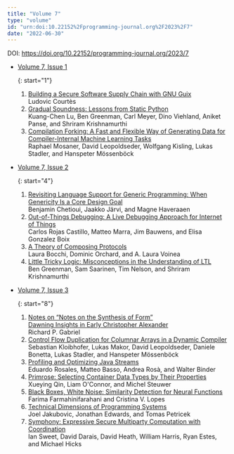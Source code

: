 ```yaml
---
title: "Volume 7"
type: "volume"
id: "urn:doi:10.22152%2Fprogramming-journal.org%2F2023%2F7"
date: "2022-06-30"
---
```

DOI: <https://doi.org/10.22152/programming-journal.org/2023/7>


* [Volume 7, Issue 1](issue1)  




  {: start="1"}
  1. [Building a Secure Software Supply Chain with GNU Guix](/2023/7/1)  
Ludovic Courtès
  1. [Gradual Soundness: Lessons from Static Python](/2023/7/2)  
Kuang-Chen Lu, Ben Greenman, Carl Meyer, Dino Viehland, Aniket Panse, and Shriram Krishnamurthi
  1. [Compilation Forking: A Fast and Flexible Way of Generating Data for Compiler-Internal Machine Learning Tasks](/2023/7/3)  
Raphael Mosaner, David Leopoldseder, Wolfgang Kisling, Lukas Stadler, and Hanspeter Mössenböck



* [Volume 7, Issue 2](issue2)  




  {: start="4"}
  1. [Revisiting Language Support for Generic Programming: When Genericity Is a Core Design Goal](/2023/7/4)  
Benjamin Chetioui, Jaakko Järvi, and Magne Haveraaen
  1. [Out-of-Things Debugging: A Live Debugging Approach for Internet of Things](/2023/7/5)  
Carlos Rojas Castillo, Matteo Marra, Jim Bauwens, and Elisa Gonzalez Boix
  1. [A Theory of Composing Protocols](/2023/7/6)  
Laura Bocchi, Dominic Orchard, and A. Laura Voinea
  1. [Little Tricky Logic: Misconceptions in the Understanding of LTL](/2023/7/7)  
Ben Greenman, Sam Saarinen, Tim Nelson, and Shriram Krishnamurthi



* [Volume 7, Issue 3](issue3)  




  {: start="8"}
  1. [Notes on “Notes on the Synthesis of Form”  
Dawning Insights in Early Christopher Alexander](/2023/7/8)  
Richard P. Gabriel
  1. [Control Flow Duplication for Columnar Arrays in a Dynamic Compiler](/2023/7/9)  
Sebastian Kloibhofer, Lukas Makor, David Leopoldseder, Daniele Bonetta, Lukas Stadler, and Hanspeter Mössenböck
  1. [Profiling and Optimizing Java Streams](/2023/7/10)  
Eduardo Rosales, Matteo Basso, Andrea Rosà, and Walter Binder
  1. [Primrose: Selecting Container Data Types by Their Properties](/2023/7/11)  
Xueying Qin, Liam O'Connor, and Michel Steuwer
  1. [Black Boxes, White Noise: Similarity Detection for Neural Functions](/2023/7/12)  
Farima Farmahinifarahani and Cristina V. Lopes
  1. [Technical Dimensions of Programming Systems](/2023/7/13)  
Joel Jakubovic, Jonathan Edwards, and Tomas Petricek
  1. [Symphony: Expressive Secure Multiparty Computation with Coordination](/2023/7/14)  
Ian Sweet, David Darais, David Heath, William Harris, Ryan Estes, and Michael Hicks






